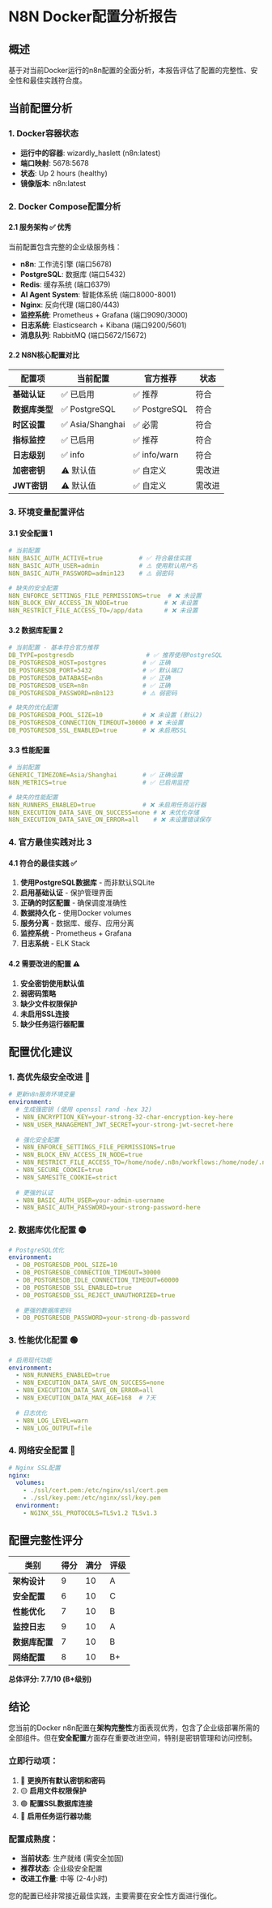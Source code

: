 # N8N Docker配置分析报告

## 概述
基于对当前Docker运行的n8n配置的全面分析，本报告评估了配置的完整性、安全性和最佳实践符合度。

## 当前配置分析

### 1. Docker容器状态
- **运行中的容器**: wizardly_haslett (n8n:latest)
- **端口映射**: 5678:5678
- **状态**: Up 2 hours (healthy)
- **镜像版本**: n8n:latest

### 2. Docker Compose配置分析

#### 2.1 服务架构 ✅ **优秀**
当前配置包含完整的企业级服务栈：
- **n8n**: 工作流引擎 (端口5678)
- **PostgreSQL**: 数据库 (端口5432)
- **Redis**: 缓存系统 (端口6379)
- **AI Agent System**: 智能体系统 (端口8000-8001)
- **Nginx**: 反向代理 (端口80/443)
- **监控系统**: Prometheus + Grafana (端口9090/3000)
- **日志系统**: Elasticsearch + Kibana (端口9200/5601)
- **消息队列**: RabbitMQ (端口5672/15672)

#### 2.2 N8N核心配置对比

| 配置项 | 当前配置 | 官方推荐 | 状态 |
|--------|----------|----------|------|
| **基础认证** | ✅ 已启用 | ✅ 推荐 | 符合 |
| **数据库类型** | ✅ PostgreSQL | ✅ PostgreSQL | 符合 |
| **时区设置** | ✅ Asia/Shanghai | ✅ 必需 | 符合 |
| **指标监控** | ✅ 已启用 | ✅ 推荐 | 符合 |
| **日志级别** | ✅ info | ✅ info/warn | 符合 |
| **加密密钥** | ⚠️ 默认值 | ✅ 自定义 | 需改进 |
| **JWT密钥** | ⚠️ 默认值 | ✅ 自定义 | 需改进 |

### 3. 环境变量配置评估

#### 3.1 安全配置 <mcreference link="https://docs.n8n.io/hosting/configuration/environment-variables/security/" index="1">1</mcreference>
```yaml
# 当前配置
N8N_BASIC_AUTH_ACTIVE=true          # ✅ 符合最佳实践
N8N_BASIC_AUTH_USER=admin           # ⚠️ 使用默认用户名
N8N_BASIC_AUTH_PASSWORD=admin123    # ⚠️ 弱密码

# 缺失的安全配置
N8N_ENFORCE_SETTINGS_FILE_PERMISSIONS=true  # ❌ 未设置
N8N_BLOCK_ENV_ACCESS_IN_NODE=true          # ❌ 未设置
N8N_RESTRICT_FILE_ACCESS_TO=/app/data      # ❌ 未设置
```

#### 3.2 数据库配置 <mcreference link="https://docs.n8n.io/hosting/configuration/environment-variables/database/" index="2">2</mcreference>
```yaml
# 当前配置 - 基本符合官方推荐
DB_TYPE=postgresdb                    # ✅ 推荐使用PostgreSQL
DB_POSTGRESDB_HOST=postgres          # ✅ 正确
DB_POSTGRESDB_PORT=5432              # ✅ 默认端口
DB_POSTGRESDB_DATABASE=n8n           # ✅ 正确
DB_POSTGRESDB_USER=n8n               # ✅ 正确
DB_POSTGRESDB_PASSWORD=n8n123        # ⚠️ 弱密码

# 缺失的优化配置
DB_POSTGRESDB_POOL_SIZE=10           # ❌ 未设置 (默认2)
DB_POSTGRESDB_CONNECTION_TIMEOUT=30000 # ❌ 未设置
DB_POSTGRESDB_SSL_ENABLED=true       # ❌ 未启用SSL
```

#### 3.3 性能配置
```yaml
# 当前配置
GENERIC_TIMEZONE=Asia/Shanghai       # ✅ 正确设置
N8N_METRICS=true                     # ✅ 已启用监控

# 缺失的性能配置
N8N_RUNNERS_ENABLED=true             # ❌ 未启用任务运行器
N8N_EXECUTION_DATA_SAVE_ON_SUCCESS=none # ❌ 未优化存储
N8N_EXECUTION_DATA_SAVE_ON_ERROR=all    # ❌ 未设置错误保存
```

### 4. 官方最佳实践对比 <mcreference link="https://docs.n8n.io/hosting/installation/docker/" index="3">3</mcreference>

#### 4.1 符合的最佳实践 ✅
1. **使用PostgreSQL数据库** - 而非默认SQLite
2. **启用基础认证** - 保护管理界面
3. **正确的时区配置** - 确保调度准确性
4. **数据持久化** - 使用Docker volumes
5. **服务分离** - 数据库、缓存、应用分离
6. **监控系统** - Prometheus + Grafana
7. **日志系统** - ELK Stack

#### 4.2 需要改进的配置 ⚠️
1. **安全密钥使用默认值**
2. **弱密码策略**
3. **缺少文件权限保护**
4. **未启用SSL连接**
5. **缺少任务运行器配置**

## 配置优化建议

### 1. 高优先级安全改进 🔴
```yaml
# 更新n8n服务环境变量
environment:
  # 生成强密钥 (使用 openssl rand -hex 32)
  - N8N_ENCRYPTION_KEY=your-strong-32-char-encryption-key-here
  - N8N_USER_MANAGEMENT_JWT_SECRET=your-strong-jwt-secret-here
  
  # 强化安全配置
  - N8N_ENFORCE_SETTINGS_FILE_PERMISSIONS=true
  - N8N_BLOCK_ENV_ACCESS_IN_NODE=true
  - N8N_RESTRICT_FILE_ACCESS_TO=/home/node/.n8n/workflows:/home/node/.n8n/credentials
  - N8N_SECURE_COOKIE=true
  - N8N_SAMESITE_COOKIE=strict
  
  # 更强的认证
  - N8N_BASIC_AUTH_USER=your-admin-username
  - N8N_BASIC_AUTH_PASSWORD=your-strong-password-here
```

### 2. 数据库优化配置 🟡
```yaml
# PostgreSQL优化
environment:
  - DB_POSTGRESDB_POOL_SIZE=10
  - DB_POSTGRESDB_CONNECTION_TIMEOUT=30000
  - DB_POSTGRESDB_IDLE_CONNECTION_TIMEOUT=60000
  - DB_POSTGRESDB_SSL_ENABLED=true
  - DB_POSTGRESDB_SSL_REJECT_UNAUTHORIZED=true
  
  # 更强的数据库密码
  - DB_POSTGRESDB_PASSWORD=your-strong-db-password
```

### 3. 性能优化配置 🟢
```yaml
# 启用现代功能
environment:
  - N8N_RUNNERS_ENABLED=true
  - N8N_EXECUTION_DATA_SAVE_ON_SUCCESS=none
  - N8N_EXECUTION_DATA_SAVE_ON_ERROR=all
  - N8N_EXECUTION_DATA_MAX_AGE=168  # 7天
  
  # 日志优化
  - N8N_LOG_LEVEL=warn
  - N8N_LOG_OUTPUT=file
```

### 4. 网络安全配置 🔵
```yaml
# Nginx SSL配置
nginx:
  volumes:
    - ./ssl/cert.pem:/etc/nginx/ssl/cert.pem
    - ./ssl/key.pem:/etc/nginx/ssl/key.pem
  environment:
    - NGINX_SSL_PROTOCOLS=TLSv1.2 TLSv1.3
```

## 配置完整性评分

| 类别 | 得分 | 满分 | 评级 |
|------|------|------|------|
| **架构设计** | 9 | 10 | A |
| **安全配置** | 6 | 10 | C |
| **性能优化** | 7 | 10 | B |
| **监控日志** | 9 | 10 | A |
| **数据库配置** | 7 | 10 | B |
| **网络配置** | 8 | 10 | B+ |

**总体评分: 7.7/10 (B+级别)**

## 结论

您当前的Docker n8n配置在**架构完整性**方面表现优秀，包含了企业级部署所需的全部组件。但在**安全配置**方面存在重要改进空间，特别是密钥管理和访问控制。

### 立即行动项：
1. 🔴 **更换所有默认密钥和密码**
2. 🟡 **启用文件权限保护**
3. 🟢 **配置SSL数据库连接**
4. 🔵 **启用任务运行器功能**

### 配置成熟度：
- **当前状态**: 生产就绪 (需安全加固)
- **推荐状态**: 企业级安全配置
- **改进工作量**: 中等 (2-4小时)

您的配置已经非常接近最佳实践，主要需要在安全性方面进行强化。
